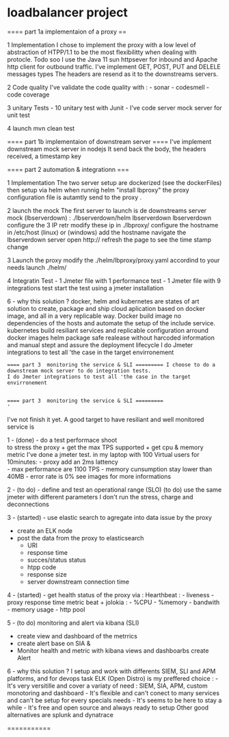 # loadbalancer project

==== part 1a implementaion of a proxy ==

1 Implementation
	I chose to implement the proxy with a low level of abstraction of HTPP/1.1 to be the most flexibilitty when dealing with protocle.
	Todo soo I use the Java 11 sun httpsever for inbound and Apache http client for outbound traffic.
	I've implement GET, POST, PUT and DELELE messages types
	The headers are resend as it to the downstreams servers.

2 Code quality
	I've validate the code quality with :
	- sonar
	- codesmell
	- code coverage 

3 unitary Tests 
	- 10 unitary test with Junit 
	- I've code server mock server for unit test 


4 launch
	mvn clean test

==== part 1b implementaion of downstream server ====
	I've implement downstream mock server in nodejs
	It send back the body, the headers received, a timestamp key

==== part 2 automation & integrationn ===

1 Implementation
	The two server setup are dockerized (see the dockerFiles) then setup via helm
	when runnig helm "install lbproxy" the proxy configuration file is autamtly send to the proxy . 

2 launch the mock
	The first server to launch is de downstreams server mock (lbserverdown) :
		./lbserverdown/helm lbserverdown lbserverdown
	configure the 3 IP
		retr
		modify these ip in ./lbproxy/
	configure the hostname
		in /etc/host (linux) or (windows) add the hostname
	navigate the lbserverdown server
		open http://
		refresh the page to see the time stamp change

3 Launch the proxy
	modify the ./helm/lbproxy/proxy.yaml accordind to your needs
	launch ./helm/


4 Integratin Test
	- 1 Jmeter file with 1 performance test
	- 1 Jmeter file with 9 integrations test 
	start the test using a jmeter installation

6 - why this solution ?
	docker, helm and kubernetes are states of art solution to create, package and ship cloud aplication based on docker image, and all in a very replicable way.
	Docker build image no dependencies of the hosts and automate the setup of the include service.
	kubernetes build resiliant services and replicable configuration arround docker images
	helm package safe realease without harcoded information and manual stept and assure the deployment lifecycle
	I do Jmeter integrations to test all 'the case in the target envirronement
	
	
	==== part 3  monitoring the service & SLI =========	I choose to do a downstream mock server to do integration tests.
	I do Jmeter integrations to test all 'the case in the target envirronement
	
	
	==== part 3  monitoring the service & SLI =========
	'
I've not finish it yet. 
A good target to have resiliant and well monitored service is

1 - (done) - do a test performace shoot  
	to stress the proxy + get the max TPS supported + get cpu & memory metric 
	I've done a jmeter test.
	in my laptop with 100 Virtual users for 10minutes:
		- proxy add an 2ms lattency   
		- max performance are 1100 TPS 
		- memory cunsumption stay lower than 40MB
		- error rate is 0%
	see images for more informations

2 - (to do) - define and test an operational range (SLO) (to do)
use the same jmeter with different parameters
I don't run the stress, charge and deconnections

3 - (started) - use elastic search to agregate into data issue by the proxy
 - create an ELK node
 - post the data from the proxy to elasticsearch 
 	- URI
 	- response time
 	- succes/status status
 	- htpp code  
 	- response size
 	- server downstream connection time

4 - (started) - get health status of the proxy via : 
	Hearthbeat :
	 - liveness
	 - proxy response time
	metric beat + jolokia : 
	- %CPU
	- %memory
	- bandwith
	- memory usage 
	- http pool

5 - (to do) monitoring and alert via kibana (SLI)
 - create view and dashboard of the metrrics
 - create alert base on SIA & 
 - Monitor health and metric with kibana views and dashboarbs
create Alert 

6 - why this solution ?
	I setup and work with differents SIEM, SLI and  APM platforms, 
	and for devops task ELK (Open Distro) is my preffered  choice :
		- It's very versitille and cover a variaty of need : SIEM, SIA, APM, custom monotoring and dashboard
		- It's flexible and can't conect to many services and can't be setup for every specials needs
		- It's seems to be here to stay a while 
		- It's free and open source and always ready to setup
	Other good alternatives are splunk and dynatrace
 

===========
